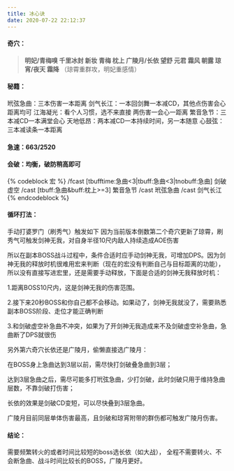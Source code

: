 ```yaml
---
title: 冰心诀
date: 2020-07-22 22:12:37
---
```

#### 奇穴：
>**明妃/青梅嗅 千里冰封 新妆 青梅 枕上 广陵月/长依 望舒 元君 霜风 朝露 琼宵/夜天 霜降**
（琼霄重群攻，明妃重感情）

 #### 秘籍：
玳弦急曲：三本伤害一本距离
剑气长江：一本回剑舞一本减CD，其他点伤害会心距离均可
江海凝光：看个人习惯，选不来直接 两伤害一会心一距离
繁音急节：三本减CD一本满堂会心
天地低昂：两本减CD一本持续时间，另一本随意
心鼓弦：三本减读条一本距离
  
#### 急速：663/2520

#### 会破：均衡，破防稍高即可

{% codeblock 宏 %}
/fcast [tbufftime:急曲<3|tbuff:急曲<3|tnobuff:急曲] 剑破虚空
/cast [tbuff:急曲&buff:枕上>=3] 繁音急节
/cast 玳弦急曲
/cast 剑气长江
{% endcodeblock %}

#### 循环打法：
手动打婆罗门（刷秀气）触发如下
因为当前版本倒数第二个奇穴更新了琼霄，刷秀气可触发剑神无我，对自身半径10尺内敌人持续造成AOE伤害

所以在副本BOSS战斗过程中，条件合适时应手动剑神无我，可增加DPS。因为剑神无我的释放时机很难用宏来判断（现在的宏没有判断自己与目标距离的功能），所以没有直接写进宏里，还是需要手动释放，下面是合适的剑神无我释放时机：

1.距离BOSS10尺内，这是剑神无我的伤害范围。

2.接下来20秒BOSS和你自己都不会移动。如果动了，剑神无我就没了，需要熟悉副本BOSS阶段、走位才能正确判断

3.和剑破虚空补急曲不冲突，如果为了开剑神无我造成来不及剑破虚空补急曲，急曲断了DPS就很伤
 
另外第六奇穴长依还是广陵月，偷懒直接选广陵月：

在BOSS身上急曲达到3层以前，需尽快打剑破叠急曲到3层；

达到3层急曲之后，需尽可能多打玳弦急曲，少打剑破，此时剑破只用于维持急曲层数，不靠剑破打伤害；

长依的效果是剑破CD变短，可以尽快叠到3层急曲。

广陵月目前同层单体伤害最高，且剑破和琼宵附带的群伤都可触发广陵月伤害。

#### 结论：
需要频繁转火的或者时间比较短的boss选长依（如大战），
全程不需要转火、不会断急曲、战斗时间比较长的BOSS，广陵月更好。